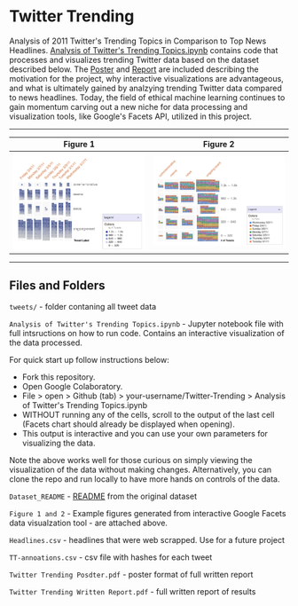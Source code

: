 # Twitter Trending
Analysis of 2011 Twitter's Trending Topics in Comparison to Top News Headlines. [Analysis of Twitter's Trending Topics.ipynb](https://github.com/Donnie-Stewart/Twitter-Trending/blob/master/Analysis%20of%20Twitter's%20Trending%20Topics.ipynb) contains code that processes and visualizes trending Twitter data based on the dataset described below. The [Poster](https://github.com/Donnie-Stewart/Twitter-Trending/blob/master/Twitter%20Trending%20Poster.pdf) and [Report](https://github.com/Donnie-Stewart/Twitter-Trending/blob/master/Twitter%20Trending%20Written%20Report.pdf) are included describing the motivation for the project, why interactive visualizations are advantageous, and what is ultimately gained by analzying trending Twitter data compared to news headlines. Today, the field of ethical machine learning continues to gain momentum carving out a new niche for data processing and visualization tools, like Google's Facets API, utilized in this project. 

--- 

Figure 1            |  Figure 2
:-------------------------:|:-------------------------:
![](https://github.com/Donnie-Stewart/Twitter-Trending/blob/master/figure%201.png) |![](https://github.com/Donnie-Stewart/Twitter-Trending/blob/master/figure%202.png)  

---

## Files and Folders 

`tweets/` - folder contaning all tweet data 

`Analysis of Twitter's Trending Topics.ipynb` - Jupyter notebook file with full intsructions on how to run code. Contains an interactive visualization of the data processed. 

For quick start up follow instructions below:

- Fork this repository. 
- Open Google Colaboratory. 
- File > open > Github (tab) > your-username/Twitter-Trending > Analysis of Twitter's Trending Topics.ipynb 
- WITHOUT running any of the cells, scroll to the output of the last cell (Facets chart should already be displayed when opening). 
- This output is interactive and you can use your own parameters for visualizing the data.  

Note the above works well for those curious on simply viewing the visualization of the data without making changes. Alternatively, you can clone the repo and run locally to have more hands on controls of the data. 

`Dataset_README` - [README](https://github.com/Donnie-Stewart/Twitter-Trending/blob/master/Dataset_README) from the original dataset 

`Figure 1 and 2` - Example figures generated from interactive Google Facets data visualzation tool - are attached above. 

`Headlines.csv` - headlines that were web scrapped. Use for a future project 

`TT-annoations.csv` - csv file with hashes for each tweet 

`Twitter Trending Posdter.pdf` - poster format of full written report 

`Twitter Trending Written Report.pdf` - full written report of results 







